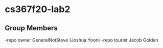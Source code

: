 # cs367f20-lab2
## Group Members
-repo owner GeneralNotSteve (Joshua Yoon)
-repo tourist Jacob Golden
